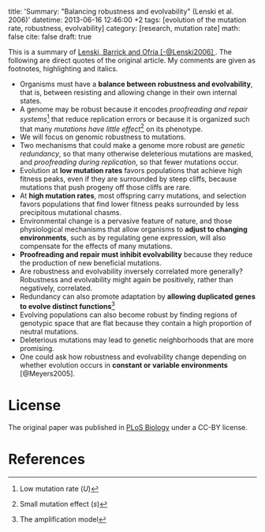 title: 'Summary: "Balancing robustness and evolvability" (Lenski et al. 2006)'
datetime: 2013-06-16 12:46:00 +2
tags: [evolution of the mutation rate, robustness, evolvability]
category: [research, mutation rate]
math: false
cite: false
draft: true

This is a summary of [Lenski, Barrick and Ofria [-@Lenski2006] ](http://www.plosbiology.org/article/info:doi/10.1371/journal.pbio.0040428). The following are direct quotes of the original article. My comments are given as footnotes, highlighting and italics.

- Organisms must have a **balance between robustness and evolvability**, that is, between resisting and allowing change in their own internal states.
- A genome may be robust because it encodes *proofreading and repair systems*[^1] that reduce replication errors or because it is organized such that many *mutations have little effect*[^2] on its phenotype.
- We will focus on genomic robustness to mutations.
- Two mechanisms that could make a genome more robust are *genetic redundancy*, so that many otherwise deleterious mutations are masked, and *proofreading during replication*, so that fewer mutations occur.
- Evolution at **low mutation rates** favors populations that achieve high fitness peaks, even if they are surrounded by steep cliffs, because mutations that push progeny off those cliffs are rare. 
- At **high mutation rates**, most offspring carry mutations, and selection favors populations that find lower fitness peaks surrounded by less precipitous mutational chasms.
- Environmental change is a pervasive feature of nature, and those physiological mechanisms that
allow organisms to **adjust to changing environments**, such as by regulating gene expression, will also compensate for the effects of many mutations.
- **Proofreading and repair must inhibit evolvability** because they reduce the production of new beneficial mutations. 
- Are robustness and evolvability inversely correlated more generally? Robustness and evolvability might again be positively, rather than negatively, correlated.
- Redundancy can also promote adaptation by **allowing duplicated genes to evolve distinct functions**[^3]
- Evolving populations can also become robust by finding regions of genotypic space that are flat because they contain a high proportion of neutral mutations.
- Deleterious mutations may lead to genetic neighborhoods that are more promising.
- One could ask how robustness and evolvability change depending on whether evolution occurs in **constant or variable environments** [@Meyers2005].

# License

The original paper was published in [PLoS Biology](http://www.plosbiology.org/) under a CC-BY license.

# References

[^1]: Low mutation rate (*U*)
[^2]: Small mutation effect (*s*)
[^3]: The amplification model